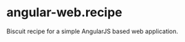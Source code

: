 angular-web.recipe
==================

Biscuit recipe for a simple AngularJS based web application.
